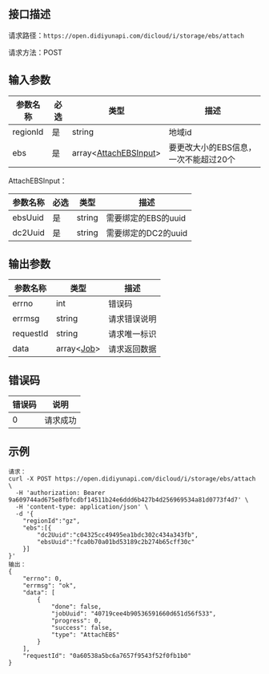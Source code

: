 ## 接口描述
请求路径：`https://open.didiyunapi.com/dicloud/i/storage/ebs/attach`

请求方法：POST

## 输入参数
|参数名称 | 必选 | 类型 | 描述|
|--------|-----|-----|-----|
| regionId | 是 | string | 地域id |
| ebs | 是 | array<[AttachEBSInput](#AttachEBSInput)> | 要更改大小的EBS信息，一次不能超过20个 |

<span id="AttachEBSInput"></span>
AttachEBSInput：

|参数名称 | 必选 | 类型 | 描述|
|--------|-----|-----|-----|
| ebsUuid    | 是 |   string  |   需要绑定的EBS的uuid          |
| dc2Uuid    | 是 |string    |   需要绑定的DC2的uuid |

## 输出参数
|参数名称  | 类型 | 描述|
|--------|-----|-----|
|errno | int  |错误码 |
|errmsg|string|请求错误说明	|
|requestId |string|请求唯一标识 |
|data | array<[Job](/static/docs-content/products/通用响应结构.md#Job)>   | 请求返回数据| 


## 错误码
| 错误码 | 说明    |
|-------|---------|
| 0    | 请求成功  |

## 示例

```
请求：
curl -X POST https://open.didiyunapi.com/dicloud/i/storage/ebs/attach \
  -H 'authorization: Bearer 9a609744ad675e8fbfcdbf14511b24e6ddd6b427b4d256969534a81d0773f4d7' \
  -H 'content-type: application/json' \
  -d '{	
	"regionId":"gz",
	"ebs":[{
		"dc2Uuid":"c04325cc49495ea1bdc302c434a343fb",
		"ebsUuid":"fca0b70a01bd53189c2b274b65cff30c"
	}]
}'
输出：
{
	"errno": 0,
	"errmsg": "ok",
	"data": [
		{
			"done": false,
			"jobUuid": "40719cee4b90536591660d651d56f533",
			"progress": 0,
			"success": false,
			"type": "AttachEBS"
		}
	],
	"requestId": "0a60538a5bc6a7657f9543f52f0fb1b0"
}
```
